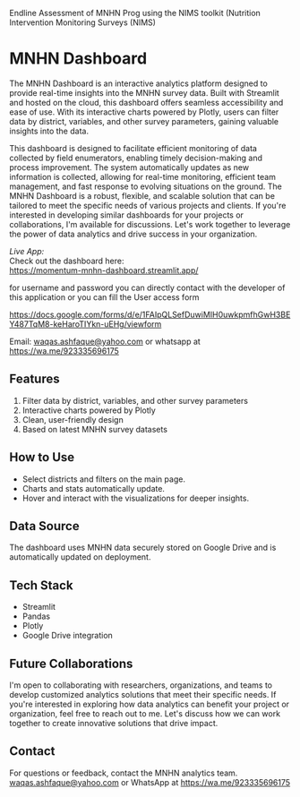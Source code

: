 Endline Assessment of MNHN Prog using the NIMS toolkit (Nutrition Intervention Monitoring Surveys (NIMS)

# MNHN Dashboard

The MNHN Dashboard is an interactive analytics platform designed to provide real-time insights into the MNHN survey data. Built with Streamlit and hosted on the cloud, this dashboard offers seamless accessibility and ease of use. With its interactive charts powered by Plotly, users can filter data by district, variables, and other survey parameters, gaining valuable insights into the data.

This dashboard is designed to facilitate efficient monitoring of data collected by field enumerators, enabling timely decision-making and process improvement. The system automatically updates as new information is collected, allowing for real-time monitoring, efficient team management, and fast response to evolving situations on the ground.
The MNHN Dashboard is a robust, flexible, and scalable solution that can be tailored to meet the specific needs of various projects and clients. If you're interested in developing similar dashboards for your projects or collaborations, I'm available for discussions. Let's work together to leverage the power of data analytics and drive success in your organization.


*Live App:*  
Check out the dashboard here:  
https://momentum-mnhn-dashboard.streamlit.app/

for username and password you can directly contact with the developer of this application or you can fill the User access form

https://docs.google.com/forms/d/e/1FAIpQLSefDuwiMIH0uwkpmfhGwH3BEY487TqM8-keHaroTIYkn-uEHg/viewform

Email: waqas.ashfaque@yahoo.com or 
whatsapp at https://wa.me/923335696175

## Features  
1. Filter data by district, variables, and other survey parameters  
2. Interactive charts powered by Plotly  
3. Clean, user-friendly design  
4. Based on latest MNHN survey datasets

## How to Use  
- Select districts and filters on the main page.
- Charts and stats automatically update.
- Hover and interact with the visualizations for deeper insights.

## Data Source  
The dashboard uses MNHN data securely stored on Google Drive and is automatically updated on deployment.

## Tech Stack  
- Streamlit  
- Pandas  
- Plotly  
- Google Drive integration

## Future Collaborations

I'm open to collaborating with researchers, organizations, and teams to develop customized analytics solutions that meet their specific needs. If you're interested in exploring how data analytics can benefit your project or organization, feel free to reach out to me. Let's discuss how we can work together to create innovative solutions that drive impact.

## Contact  
For questions or feedback, contact the MNHN analytics team.
waqas.ashfaque@yahoo.com or 
WhatsApp  at https://wa.me/923335696175
